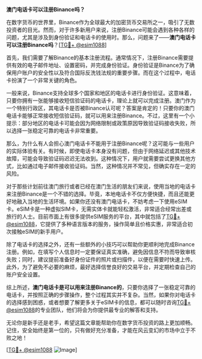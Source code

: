 **澳门电话卡可以注册Binance吗？**

在数字货币的世界里，Binance作为全球最大的加密货币交易所之一，吸引了无数投资者的目光。然而，对于许多新用户来说，注册Binance可能会遇到各种各样的问题，尤其是涉及到身份验证和电话卡的使用时。那么，问题来了——**澳门电话卡可以注册Binance吗**？[[TG💪+ @esim1088](https://t.me/s/esim1088)]

首先，我们需要了解Binance的基本注册流程。通常情况下，注册Binance需要提供有效的电子邮件地址、设置密码，并完成身份验证。身份验证是Binance为了确保用户账户的安全性以及符合国际反洗钱法规的重要步骤。而在这个过程中，电话卡扮演了一个非常关键的角色。

一般来说，Binance支持全球多个国家和地区的电话卡进行身份验证。这意味着，只要你拥有一张能够接收短信验证码的电话卡，理论上就可以完成注册。澳门作为一个特别行政区，其电话卡是否被Binance认可呢？答案是肯定的！只要你的澳门电话卡能够正常接收短信验证码，就可以用来注册Binance。不过，这里有一个小提示：部分地区的电话卡可能会因为网络限制或政策原因导致验证码接收失败，所以选择一张稳定可靠的电话卡非常重要。

那么，为什么有人会担心澳门电话卡不能用于注册Binance呢？这可能与一些用户的实际体验有关。有时候，即使电话卡本身没有问题，但由于网络延迟或其他技术故障，可能会导致验证码迟迟无法收到。这种情况下，用户就需要尝试更换其他方式，比如通过电子邮件接收验证码。当然，这种情况并不常见，但确实存在一定的风险。

对于那些计划前往澳门旅行或者已经在澳门生活的朋友们来说，使用当地的电话卡来注册Binance是一个不错的选择。毕竟，本地电话卡不仅方便快捷，而且还能更好地融入当地的生活环境。如果你还没有澳门电话卡，不妨考虑一下使用eSIM卡。eSIM卡是一种虚拟SIM卡，无需实体卡就能轻松激活，非常适合经常出差或旅行的人士。目前市面上有很多提供eSIM服务的平台，其中就包括了[TG💪+ @esim1088](https://t.me/s/esim1088)，它提供了多种语言版本的服务，操作简单且价格实惠，非常适合初次接触eSIM的新手用户。

除了电话卡的选择之外，还有一些额外的小技巧可以帮助你更顺利地完成Binance注册。例如，在填写个人信息时一定要保证真实准确，避免因信息不符而导致审核失败；同时，建议提前准备好身份证件的照片或扫描件，以便在需要时快速上传。此外，为了避免不必要的麻烦，最好选择信誉良好的交易平台，并定期检查自己的账户安全设置。

综上所述，**澳门电话卡是可以用来注册Binance的**，只要你选择了一张稳定可靠的电话卡，并按照正确的步骤操作，整个过程其实并不复杂。当然，如果你对电话卡的选择感到困惑，或者想要了解更多关于eSIM卡的信息，都可以随时咨询[TG💪+ @esim1088](https://t.me/s/esim1088)的专业团队，他们将会为你提供最专业的解答和支持。

无论你是新手还是老手，希望这篇文章能帮助你在数字货币投资的路上更加顺畅。记住，安全始终是第一位的，只有做好充分准备，才能在风云变幻的市场中立于不败之地！

[[TG💪+ @esim1088](https://t.me/s/esim1088) ![Image](https://i.postimg.cc/4NQfJmqS/Snipaste-2025-05-13-00-14-12.png)]